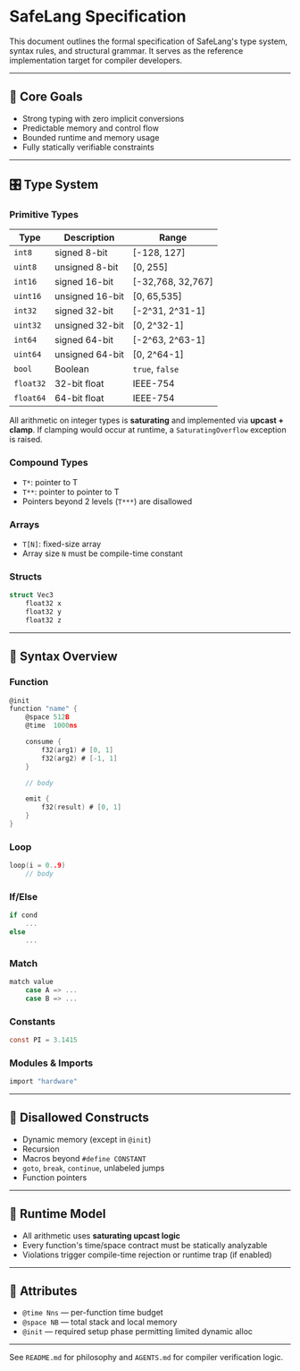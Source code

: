 # SafeLang Specification

This document outlines the formal specification of SafeLang's type system, syntax rules, and structural grammar. It serves as the reference implementation target for compiler developers.

---

## 🎯 Core Goals

* Strong typing with zero implicit conversions
* Predictable memory and control flow
* Bounded runtime and memory usage
* Fully statically verifiable constraints

---

## 🎛 Type System

### Primitive Types

| Type      | Description     | Range              |
| --------- | --------------- | ------------------ |
| `int8`    | signed 8-bit    | \[-128, 127]       |
| `uint8`   | unsigned 8-bit  | \[0, 255]          |
| `int16`   | signed 16-bit   | \[-32,768, 32,767] |
| `uint16`  | unsigned 16-bit | \[0, 65,535]       |
| `int32`   | signed 32-bit   | \[-2^31, 2^31-1]   |
| `uint32`  | unsigned 32-bit | \[0, 2^32-1]       |
| `int64`   | signed 64-bit   | \[-2^63, 2^63-1]   |
| `uint64`  | unsigned 64-bit | \[0, 2^64-1]       |
| `bool`    | Boolean         | `true`, `false`    |
| `float32` | 32-bit float    | IEEE-754           |
| `float64` | 64-bit float    | IEEE-754           |

All arithmetic on integer types is **saturating** and implemented via **upcast + clamp**.
If clamping would occur at runtime, a ``SaturatingOverflow`` exception is raised.

### Compound Types

* `T*`: pointer to T
* `T**`: pointer to pointer to T
* Pointers beyond 2 levels (`T***`) are disallowed

### Arrays

* `T[N]`: fixed-size array
* Array size `N` must be compile-time constant

### Structs

```c
struct Vec3
    float32 x
    float32 y
    float32 z
```

---

## 🔣 Syntax Overview

### Function

```c
@init
function "name" {
    @space 512B
    @time  1000ns

    consume {
        f32(arg1) # [0, 1]
        f32(arg2) # [-1, 1]
    }

    // body

    emit {
        f32(result) # [0, 1]
    }
}
```

### Loop

```c
loop(i = 0..9)
    // body
```

### If/Else

```c
if cond
    ...
else
    ...
```

### Match

```c
match value
    case A => ...
    case B => ...
```

### Constants

```c
const PI = 3.1415
```

### Modules & Imports

```c
import "hardware"
```

---

## 🚫 Disallowed Constructs

* Dynamic memory (except in `@init`)
* Recursion
* Macros beyond `#define CONSTANT`
* `goto`, `break`, `continue`, unlabeled jumps
* Function pointers

---

## 🧪 Runtime Model

* All arithmetic uses **saturating upcast logic**
* Every function's time/space contract must be statically analyzable
* Violations trigger compile-time rejection or runtime trap (if enabled)

---

## 📌 Attributes

* `@time Nns`  — per-function time budget
* `@space NB`  — total stack and local memory
* `@init` — required setup phase permitting limited dynamic alloc

---

See `README.md` for philosophy and `AGENTS.md` for compiler verification logic.
